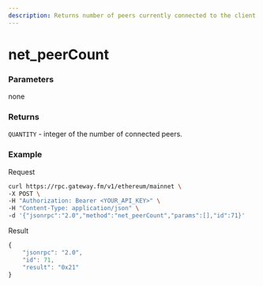 ```yaml
---
description: Returns number of peers currently connected to the client.
---
```


# net_peerCount

### **Parameters**

none

### **Returns**

`QUANTITY` - integer of the number of connected peers.

### **Example**

Request

```bash
curl https://rpc.gateway.fm/v1/ethereum/mainnet \
-X POST \
-H "Authorization: Bearer <YOUR_API_KEY>" \
-H "Content-Type: application/json" \
-d '{"jsonrpc":"2.0","method":"net_peerCount","params":[],"id":71}'
```


Result

```javascript
{
    "jsonrpc": "2.0",
    "id": 71,
    "result": "0x21"
}
```
